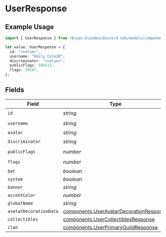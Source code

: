 # UserResponse

## Example Usage

```typescript
import { UserResponse } from "@ryan.blunden/discord-sdk/models/components";

let value: UserResponse = {
  id: "<value>",
  username: "Emily_Cole28",
  discriminator: "<value>",
  publicFlags: 586513,
  flags: 20107,
};
```

## Fields

| Field                                                                                              | Type                                                                                               | Required                                                                                           | Description                                                                                        |
| -------------------------------------------------------------------------------------------------- | -------------------------------------------------------------------------------------------------- | -------------------------------------------------------------------------------------------------- | -------------------------------------------------------------------------------------------------- |
| `id`                                                                                               | *string*                                                                                           | :heavy_check_mark:                                                                                 | N/A                                                                                                |
| `username`                                                                                         | *string*                                                                                           | :heavy_check_mark:                                                                                 | N/A                                                                                                |
| `avatar`                                                                                           | *string*                                                                                           | :heavy_minus_sign:                                                                                 | N/A                                                                                                |
| `discriminator`                                                                                    | *string*                                                                                           | :heavy_check_mark:                                                                                 | N/A                                                                                                |
| `publicFlags`                                                                                      | *number*                                                                                           | :heavy_check_mark:                                                                                 | N/A                                                                                                |
| `flags`                                                                                            | *number*                                                                                           | :heavy_check_mark:                                                                                 | N/A                                                                                                |
| `bot`                                                                                              | *boolean*                                                                                          | :heavy_minus_sign:                                                                                 | N/A                                                                                                |
| `system`                                                                                           | *boolean*                                                                                          | :heavy_minus_sign:                                                                                 | N/A                                                                                                |
| `banner`                                                                                           | *string*                                                                                           | :heavy_minus_sign:                                                                                 | N/A                                                                                                |
| `accentColor`                                                                                      | *number*                                                                                           | :heavy_minus_sign:                                                                                 | N/A                                                                                                |
| `globalName`                                                                                       | *string*                                                                                           | :heavy_minus_sign:                                                                                 | N/A                                                                                                |
| `avatarDecorationData`                                                                             | [components.UserAvatarDecorationResponse](../../models/components/useravatardecorationresponse.md) | :heavy_minus_sign:                                                                                 | N/A                                                                                                |
| `collectibles`                                                                                     | [components.UserCollectiblesResponse](../../models/components/usercollectiblesresponse.md)         | :heavy_minus_sign:                                                                                 | N/A                                                                                                |
| `clan`                                                                                             | [components.UserPrimaryGuildResponse](../../models/components/userprimaryguildresponse.md)         | :heavy_minus_sign:                                                                                 | N/A                                                                                                |